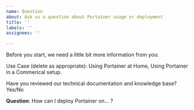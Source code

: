 ```yaml
---
name: Question
about: Ask us a question about Portainer usage or deployment
title: ''
labels: ''
assignees: ''

---
```

Before you start, we need a little bit more information from you:

Use Case (delete as appropriate): Using Portainer at Home, Using Portainer in a Commerical setup.

Have you reviewed our technical documentation and knowledge base? Yes/No

<!--

You can find more information about Portainer support framework policy here: https://old.portainer.io/2019/04/portainer-support-policy/

Do you need help or have a question? Come chat with us on Slack http://portainer.slack.com/

Also, be sure to check our FAQ and documentation first: https://documentation.portainer.io/
-->

**Question**:
How can I deploy Portainer on... ?
